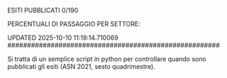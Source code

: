 ESITI PUBBLICATI 0/190 

PERCENTUALI DI PASSAGGIO PER SETTORE:

UPDATED 2025-10-10 11:19:14.710069
###################################################### 

Si tratta di un semplice script in python per controllare quando sono pubblicati gli esiti (ASN 2021, sesto quadrimestre).


